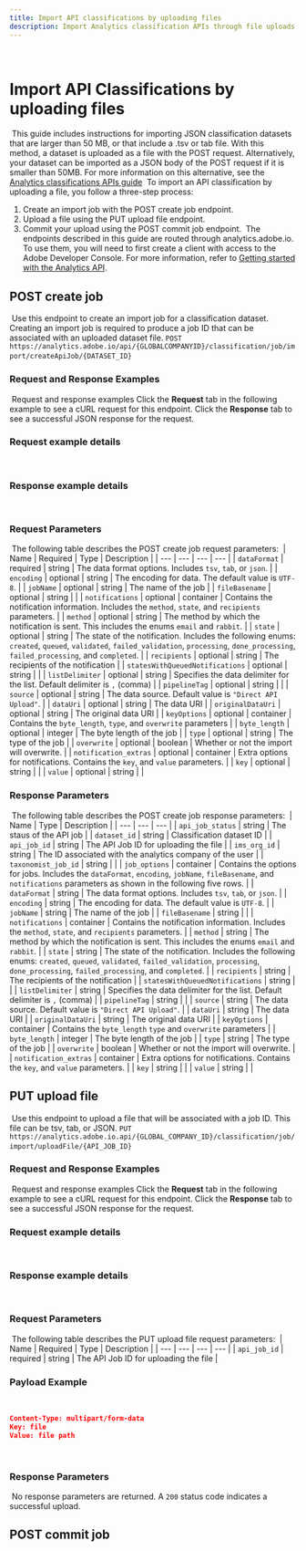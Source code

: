 ```yaml
---
title: Import API classifications by uploading files
description: Import Analytics classification APIs through file uploads.
---
```

​
# Import API Classifications by uploading files
​
This guide includes instructions for importing JSON classification datasets that are larger than 50 MB, or that include a .tsv or tab file. With this method, a dataset is uploaded as a file with the POST request. Alternatively, your dataset can be imported as a JSON body of the POST request if it is smaller than 50MB. For more information on this alternative, see the [Analytics classifications APIs guide](classifications/index.md)
​
To import an API classification by uploading a file, you follow a three-step process:
​
1. Create an import job with the POST create job endpoint.
2. Upload a file using the PUT upload file endpoint.
3. Commit your upload using the POST commit job endpoint.
​
The endpoints described in this guide are routed through analytics.adobe.io. To use them, you will need to first create a client with access to the Adobe Developer Console. For more information, refer to [Getting started with the Analytics API](../../index.md).
​
## POST create job
​
Use this endpoint to create an import job for a classification dataset. Creating an import job is required to produce a job ID that can be associated with an uploaded dataset file.
​
`POST https://analytics.adobe.io/api/{GLOBALCOMPANYID}/classification/job/import/createApiJob/{DATASET_ID}`
​
### Request and Response Examples
​
Request and response examples
Click the **Request** tab in the following example to see a cURL request for this endpoint. Click the **Response** tab to see a successful JSON response for the request.
​
### Request example details
​
### Response example details
​
### Request Parameters
​
The following table describes the POST create job request parameters:
​
| Name | Required | Type | Description |
| --- | --- | --- | --- |
| `dataFormat` | required | string | The data format options. Includes `tsv`, `tab`, or `json`. |
| `encoding` | optional | string | The encoding for data. The default value is `UTF-8`. |
| `jobName` | optional | string | The name of the job |
| `fileBasename` | optional | string |  |
| `notifications` | optional | container | Contains the notification information. Includes the `method`, `state`, and `recipients` parameters. |
| `method` | optional | string | The method by which the notification is sent. This includes the enums `email` and `rabbit`. |
| `state` | optional | string | The state of the notification. Includes the following enums: `created`, `queued`, `validated`, `failed_validation`, `processing`, `done_processing`, `failed_processing`, and `completed`. |
| `recipients` | optional | string | The recipients of the notification |
| `statesWithQueuedNotifications` | optional | string |  |
| `listDelimiter` | optional | string | Specifies the data delimiter for the list. Default delimiter is `,` (comma) |
| `pipelineTag` | optional | string |  |
| `source` | optional | string | The data source. Default value is `"Direct API Upload"`. |
| `dataUri` | optional | string | The data URI |
| `originalDataUri` | optional | string | The original data URI |
| `keyOptions` | optional | container | Contains the `byte_length`, `type`, and `overwrite` parameters |
| `byte_length` | optional | integer | The byte length of the job |
| `type` | optional | string | The type of the job |
| `overwrite` | optional | boolean | Whether or not the import will overwrite. |
| `notification_extras` | optional | container | Extra options for notifications. Contains the `key`, and `value` parameters. |
| `key` | optional | string |  |
| `value` | optional | string |  |
​
### Response Parameters
​
The following table describes the POST create job response parameters:
​
| Name | Type | Description |
| --- | --- | --- |
| `api_job_status` | string | The staus of the API job |
| `dataset_id` | string | Classification dataset ID |
| `api_job_id` | string | The API Job ID for uploading the file |
| `ims_org_id` | string | The ID associated with the analytics company of the user |
| `taxonomist_job_id` | string |  |
| `job_options` | container | Contains the options for jobs. Includes the `dataFormat`, `encoding`, `jobName`, `fileBasename`, and `notifications` parameters as shown in the following five rows. |
| `dataFormat` | string | The data format options. Includes `tsv`, `tab`, or `json`. |
| `encoding` | string | The encoding for data. The default value is `UTF-8`. |
| `jobName` | string | The name of the job |
| `fileBasename` | string |  |
| `notifications` | container | Contains the notification information. Includes the `method`, `state`, and `recipients` parameters. |
| `method` | string | The method by which the notification is sent. This includes the enums `email` and `rabbit`. |
| `state` | string | The state of the notification. Includes the following enums: `created`, `queued`, `validated`, `failed_validation`, `processing`, `done_processing`, `failed_processing`, and `completed`. |
| `recipients` | string | The recipients of the notification |
| `statesWithQueuedNotifications` | string |  |
| `listDelimiter` | string | Specifies the data delimiter for the list. Default delimiter is `,` (comma) |
| `pipelineTag` | string |  |
| `source` | string | The data source. Default value is `"Direct API Upload"`. |
| `dataUri` | string | The data URI |
| `originalDataUri` | string | The original data URI |
| `keyOptions` | container | Contains the `byte_length` `type` and `overwrite` parameters |
| `byte_length` | integer | The byte length of the job |
| `type` | string | The type of the job |
| `overwrite` | boolean | Whether or not the import will overwrite. |
| `notification_extras` | container | Extra options for notifications. Contains the `key`, and `value` parameters. |
| `key` | string |  |
| `value` | string |  |
​
## PUT upload file
​
Use this endpoint to upload a file that will be associated with a job ID. This file can be tsv, tab, or JSON.
​
`PUT https://analytics.adobe.io.api/{GLOBAL_COMPANY_ID}/classification/job/import/uploadFile/{API_JOB_ID}`
​
### Request and Response Examples
​
Request and response examples
Click the **Request** tab in the following example to see a cURL request for this endpoint. Click the **Response** tab to see a successful JSON response for the request.
​
### Request example details
​
### Response example details
​
### Request Parameters
​
The following table describes the PUT upload file request parameters:
​
| Name | Required | Type | Description |
| --- | --- | --- | --- |
| `api_job_id` | required | string | The API Job ID for uploading the file |
​
### Payload Example
​
```JSON
Content-Type: multipart/form-data
Key: file
Value: file path
```
​
### Response Parameters
​
No response parameters are returned. A `200` status code indicates a successful upload.
​
## POST commit job